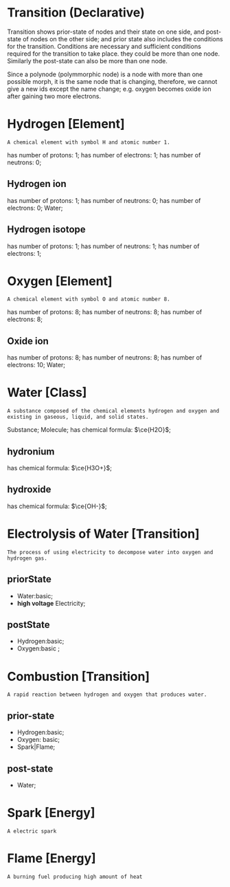 # Transition (Declarative)

Transition shows prior-state of nodes and their state on one side, and
post-state of nodes on the other side; and prior state also includes
the conditions for the transition. Conditions are necessary and
sufficient conditions required for the transition to take place. they
could be more than one node. Similarly the post-state can also be more
than one node.

Since a polynode (polymmorphic node) is a node with more than one
possible morph, it is the same node that is changing, therefore, we
cannot give a new ids except the name change; e.g. oxygen becomes
oxide ion after gaining two more electrons.




# Hydrogen [Element]
```description
A chemical element with symbol H and atomic number 1.
```
has number of protons: 1;
has number of electrons: 1;
has number of neutrons: 0;

## Hydrogen ion
has number of protons: 1;
has number of neutrons: 0;
has number of electrons: 0;
<part of> Water;
## Hydrogen isotope
has number of protons: 1;
has number of neutrons: 1;
has number of electrons: 1;

# Oxygen [Element]
```description
A chemical element with symbol O and atomic number 8.
```
has number of protons: 8;
has number of neutrons: 8;
has number of electrons: 8;

## Oxide ion
has number of protons: 8;
has number of neutrons: 8;
has number of electrons: 10;
<part of> Water;

# Water [Class]
```description
A substance composed of the chemical elements hydrogen and oxygen and existing in gaseous, liquid, and solid states.
```
<is a type of> Substance;
<is a type of> Molecule;
has chemical formula: $\ce{H2O}$; 
## hydronium
has chemical formula: $\ce{H3O+}$;
## hydroxide
has chemical formula: $\ce{OH-}$;

# Electrolysis of Water [Transition]
```description
The process of using electricity to decompose water into oxygen and hydrogen gas.
```
## priorState

- Water:basic;
- **high voltage** Electricity;

## postState

- Hydrogen:basic;
- Oxygen:basic ;

# Combustion [Transition]
```description
A rapid reaction between hydrogen and oxygen that produces water.
```
## prior-state
- Hydrogen:basic;
- Oxygen: basic;
- Spark|Flame;

## post-state
- Water;

# Spark [Energy]
```description
A electric spark 
```

# Flame [Energy]
```description
A burning fuel producing high amount of heat
```
